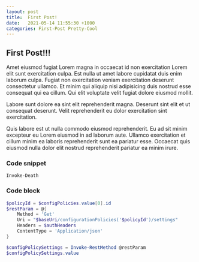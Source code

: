 ```yaml
---
layout: post
title:  First Post!
date:   2021-05-14 11:55:30 +1000
categories: First-Post Pretty-Cool
---
```


## First Post!!!

Amet eiusmod fugiat Lorem magna in occaecat id non exercitation Lorem elit sunt exercitation culpa. Est nulla ut amet labore cupidatat duis enim laborum culpa. Fugiat non exercitation veniam exercitation deserunt consectetur ullamco. Et minim qui aliquip nisi adipisicing duis nostrud esse consequat qui ea cillum. Qui elit voluptate velit fugiat dolore eiusmod mollit.  
<!--more-->

Labore sunt dolore ea sint elit reprehenderit magna. Deserunt sint elit et ut consequat deserunt. Velit reprehenderit eu dolor exercitation sint exercitation.  

Quis labore est ut nulla commodo eiusmod reprehenderit. Eu ad sit minim excepteur eu Lorem eiusmod in ad laborum aute. Ullamco exercitation et cillum minim ea laboris reprehenderit sunt ea pariatur esse. Occaecat quis eiusmod nulla dolor elit nostrud reprehenderit pariatur ea minim irure.

### Code snippet

`Invoke-Death`

### Code block

```powershell
$policyId = $configPolicies.value[0].id
$restParam = @{
    Method = 'Get'
    Uri = "$baseUri/configurationPolicies('$policyId')/settings"
    Headers = $authHeaders
    ContentType = 'Application/json'
}

$configPolicySettings = Invoke-RestMethod @restParam
$configPolicySettings.value
```